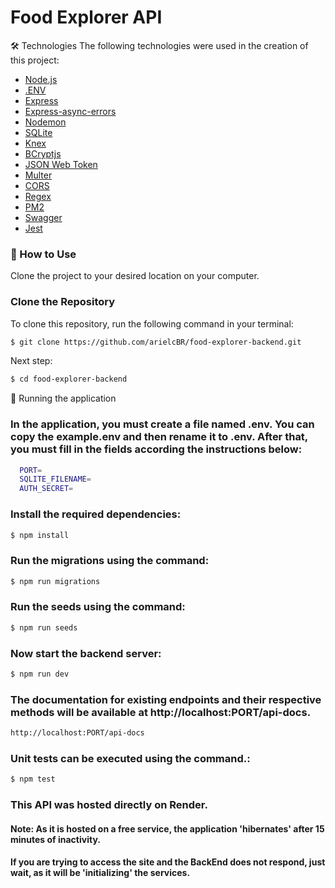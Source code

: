 # Food Explorer API

🛠 Technologies
The following technologies were used in the creation of this project:

- [Node.js](https://nodejs.org/en/)
- [.ENV](https://www.npmjs.com/package/dotenv)
- [Express](https://www.npmjs.com/package/express)
- [Express-async-errors](https://www.npmjs.com/package/express-async-errors)
- [Nodemon](https://www.npmjs.com/package/nodemon)
- [SQLite](https://www.sqlite.org/index.html)
- [Knex](https://knexjs.org/)
- [BCryptjs](https://www.npmjs.com/package/bcryptjs)
- [JSON Web Token](https://www.npmjs.com/package/json-web-token)
- [Multer](https://www.npmjs.com/package/multer)
- [CORS](https://www.npmjs.com/package/cors)
- [Regex](https://developer.mozilla.org/en-US/docs/Web/JavaScript/Guide/Regular_Expressions)
- [PM2](https://www.npmjs.com/package/pm2)
- [Swagger](https://swagger.io/solutions/api-documentation/)
- [Jest](https://jestjs.io/)


### 🚀 How to Use
Clone the project to your desired location on your computer.

### Clone the Repository

To clone this repository, run the following command in your terminal:


```bash
$ git clone https://github.com/arielcBR/food-explorer-backend.git 
```

Next step:
```bash
$ cd food-explorer-backend
```
🚧 Running the application

### In the application, you must create a file named .env. You can copy the example.env and then rename it to .env. After that, you must fill in the fields according the instructions below:
```bash
  PORT=
  SQLITE_FILENAME=
  AUTH_SECRET=
```

### Install the required dependencies:
```bash
$ npm install
```

### Run the migrations using the command:
```bash
$ npm run migrations
```

### Run the seeds using the command:
```bash
$ npm run seeds
```

### Now start the backend server:
```bash
$ npm run dev
```

### The documentation for existing endpoints and their respective methods will be available at http://localhost:PORT/api-docs.
```bash
http://localhost:PORT/api-docs
```

### Unit tests can be executed using the command.:
```bash
$ npm test
```

### This API was hosted directly on Render.

#### Note: As it is hosted on a free service, the application 'hibernates' after 15 minutes of inactivity. 
#### If you are trying to access the site and the BackEnd does not respond, just wait, as it will be 'initializing' the services.

